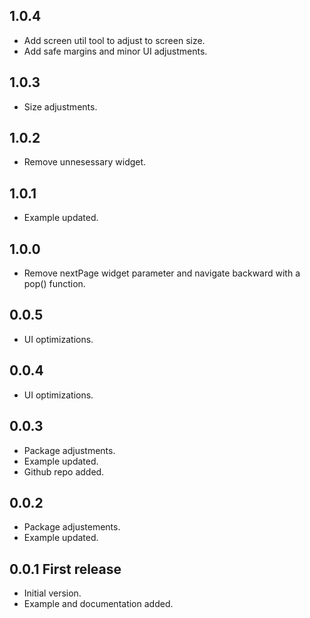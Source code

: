 ## 1.0.4
* Add screen util tool to adjust to screen size.
* Add safe margins and minor UI adjustments.

## 1.0.3
* Size adjustments.

## 1.0.2
* Remove unnesessary widget.

## 1.0.1
* Example updated.

## 1.0.0
* Remove nextPage widget parameter and navigate backward with a pop() function.


## 0.0.5
* UI optimizations.

## 0.0.4
* UI optimizations.

## 0.0.3
* Package adjustments.
* Example updated.
* Github repo added.

## 0.0.2
* Package adjustements.
* Example updated.

## 0.0.1 First release
* Initial version.
* Example and documentation added.

